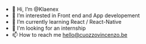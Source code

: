 - 👋 Hi, I’m @Klaenex
- 👀 I’m interested in Front end and App developement 
- 🌱 I’m currently learning React / React-Native
- 🔭 I'm looking for an internship
- 📫 How to reach me hello@cuozzovincenzo.be
